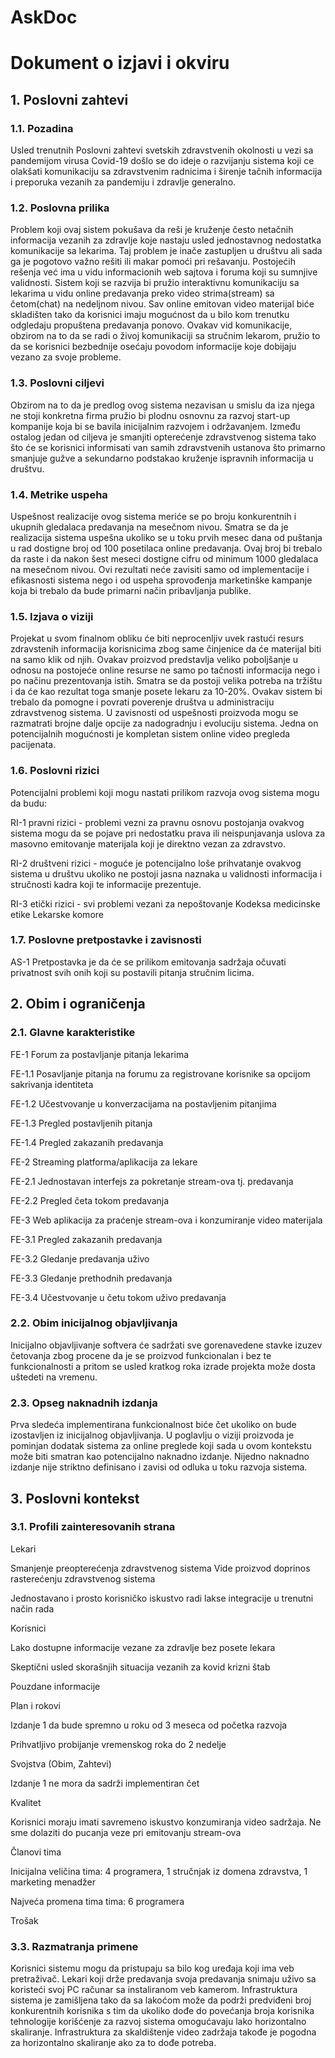 # AskDoc

# Dokument o izjavi i okviru

## 1. Poslovni zahtevi


### 1.1. Pozadina

Usled trenutnih Poslovni zahtevi svetskih zdravstvenih okolnosti u vezi sa pandemijom virusa Covid-19 došlo se do ideje o razvijanju sistema koji ce olakšati komunikaciju sa zdravstvenim radnicima i širenje tačnih informacija i preporuka vezanih za pandemiju i zdravlje generalno.

### 1.2. Poslovna prilika

Problem koji ovaj sistem pokušava da reši je kruženje često netačnih informacija vezanih za zdravlje koje nastaju usled jednostavnog nedostatka komunikacije sa lekarima. Taj problem je inače zastupljen u društvu ali sada ga je pogotovo važno rešiti ili makar pomoći pri rešavanju. Postojećih rešenja već ima u vidu informacionih web sajtova i foruma koji su sumnjive validnosti. Sistem koji se razvija bi pružio interaktivnu komunikaciju sa lekarima u vidu online predavanja preko video strima(stream) sa četom(chat) na nedeljnom nivou. Sav online emitovan video materijal biće skladišten tako da korisnici imaju mogućnost da u bilo kom trenutku odgledaju propuštena predavanja ponovo. Ovakav vid komunikacije, obzirom na to da se radi o živoj komunikaciji sa stručnim lekarom, pružio to da se korisnici bezbednije osećaju povodom informacije koje dobijaju vezano za svoje probleme.

### 1.3. Poslovni ciljevi

Obzirom na to da je predlog ovog sistema nezavisan u smislu da iza njega ne stoji konkretna firma pružio bi plodnu osnovnu za razvoj start-up kompanije koja bi se bavila inicijalnim razvojem i održavanjem. Između ostalog jedan od ciljeva je smanjiti opterećenje zdravstvenog sistema tako što će se korisnici informisati van samih zdravstvenih ustanova što primarno smanjuje gužve a sekundarno podstakao kruženje ispravnih informacija u društvu.

### 1.4. Metrike uspeha

Uspešnost realizacije ovog sistema meriće se po broju konkurentnih i ukupnih gledalaca predavanja na mesečnom nivou. Smatra se da je realizacija sistema uspešna ukoliko se u toku prvih mesec dana od puštanja u rad dostigne broj od 100 posetilaca online predavanja. Ovaj broj bi trebalo da raste i da nakon šest meseci dostigne cifru od minimum 1000 gledalaca na mesečnom nivou. Ovi rezultati neće zavisiti samo od implementacije i efikasnosti sistema nego i od uspeha sprovođenja marketinške kampanje koja bi trebalo da bude primarni način pribavljanja publike. 

### 1.5. Izjava o viziji

Projekat u svom finalnom obliku će biti neprocenljiv uvek rastući resurs zdravstenih informacija korisnicima zbog same činjenice da će materijal biti na samo klik od njih. Ovakav proizvod predstavlja veliko poboljšanje u odnosu na postojeće online resurse ne samo po tačnosti informacija nego i po načinu prezentovanja istih. Smatra se da postoji velika potreba na tržištu i da će kao rezultat toga smanje posete lekaru za 10-20%. Ovakav sistem bi trebalo da pomogne i povrati poverenje društva u administraciju zdravstvenog sistema. U zavisnosti od uspešnosti proizvoda mogu se razmatrati brojne dalje opcije za nadogradnju i evoluciju sistema. Jedna on potencijalnih mogućnosti je kompletan sistem online video pregleda pacijenata.

### 1.6. Poslovni rizici

Potencijalni problemi koji mogu nastati prilikom razvoja ovog sistema mogu da budu:

RI-1 pravni rizici - problemi vezni za pravnu osnovu postojanja ovakvog sistema mogu da se pojave pri nedostatku prava ili neispunjavanja uslova za masovno emitovanje materijala koji je direktno vezan za zdravstvo.

RI-2 društveni rizici - moguće je potencijalno loše prihvatanje ovakvog sistema u društvu ukoliko ne postoji jasna naznaka u validnosti informacija i stručnosti kadra koji te informacije prezentuje.

RI-3 etički rizici - svi problemi vezani za nepoštovanje Kodeksa medicinske etike Lekarske komore

### 1.7. Poslovne pretpostavke i zavisnosti

AS-1 Pretpostavka je da će se prilikom emitovanja sadržaja očuvati privatnost svih onih koji su postavili pitanja stručnim licima.

## 2. Obim i ograničenja

### 2.1. Glavne karakteristike

FE-1 Forum za postavljanje pitanja lekarima

FE-1.1 Posavljanje pitanja na forumu za registrovane korisnike sa opcijom sakrivanja identiteta

FE-1.2 Učestvovanje u konverzacijama na postavljenim pitanjima

FE-1.3 Pregled postavljenih pitanja

FE-1.4 Pregled zakazanih predavanja

FE-2 Streaming platforma/aplikacija za lekare 

FE-2.1 Jednostavan interfejs za pokretanje stream-ova tj. predavanja

FE-2.2 Pregled četa tokom predavanja

FE-3 Web aplikacija za praćenje stream-ova i konzumiranje video materijala

FE-3.1 Pregled zakazanih predavanja

FE-3.2 Gledanje predavanja uživo

FE-3.3 Gledanje prethodnih predavanja

FE-3.4 Učestvovanje u četu tokom uživo predavanja

### 2.2. Obim inicijalnog objavljivanja

Inicijalno objavljivanje softvera će sadržati sve gorenavedene stavke izuzev četovanja zbog procene da je se proizvod funkcionalan i bez te funkcionalnosti a pritom se usled kratkog roka izrade projekta može dosta uštedeti na vremenu.

### 2.3. Opseg naknadnih izdanja

Prva sledeća implementirana funkcionalnost biće čet ukoliko on bude izostavljen iz inicijalnog objavljivanja. U poglavlju o viziji proizvoda je pominjan dodatak sistema za online preglede koji sada u ovom kontekstu može biti smatran kao potencijalno naknadno izdanje. Nijedno naknadno izdanje nije striktno definisano i zavisi od odluka u toku razvoja sistema. 

## 3. Poslovni kontekst

### 3.1. Profili zainteresovanih strana

Lekari

Smanjenje preopterećenja zdravstvenog sistema	Vide proizvod doprinos rasterećenju zdravstvenog sistema

Jednostavano i prosto korisničko iskustvo radi lakse integracije u trenutni način rada

Korisnici

Lako dostupne informacije vezane za zdravlje bez posete lekara

Skeptični usled skorašnjih situacija vezanih za kovid krizni štab

Pouzdane informacije	


Plan i rokovi

Izdanje 1 da bude spremno u roku od 3 meseca od početka razvoja

Prihvatljivo probijanje vremenskog roka do 2 nedelje

Svojstva (Obim, Zahtevi)

Izdanje 1 ne mora da sadrži implementiran čet

Kvalitet

Korisnici moraju imati savremeno iskustvo konzumiranja video sadržaja. Ne sme dolaziti do pucanja veze pri emitovanju stream-ova	

Članovi tima

Inicijalna veličina tima: 4 programera, 1 stručnjak iz domena zdravstva, 1 marketing menadžer

Najveća promena tima tima: 6 programera

Trošak

### 3.3. Razmatranja primene

Korisnici sistemu mogu da pristupaju sa bilo kog uređaja koji ima veb pretraživač. Lekari koji drže predavanja svoja predavanja snimaju uživo sa koristeći svoj PC računar sa instaliranom veb kamerom. Infrastruktura sistema je zamišljena tako da sa lakoćom može da podrži predviđeni broj konkurentnih korisnika s tim da ukoliko dođe do povećanja broja korisnika tehnologije korišćenje za razvoj sistema omogućavaju lako horizontalno skaliranje. Infrastruktura za skaldištenje video zadržaja takođe je pogodna za horizontalno skaliranje ako za to dođe potreba.
